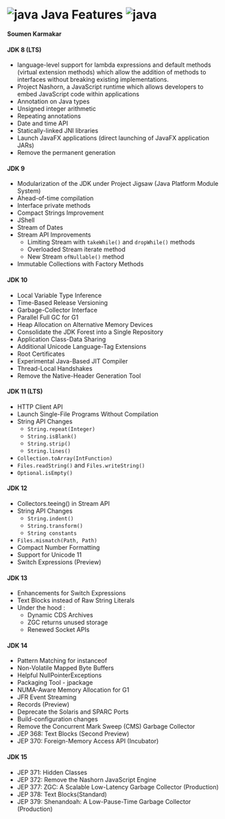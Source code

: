 # ![java](https://openjdk.java.net/images/duke-thinking.png) Java Features ![java](https://openjdk.java.net/images/duke-thinking.png)
__Soumen Karmakar__
#### JDK 8 (LTS)
* language-level support for lambda expressions and default methods (virtual extension methods) which allow the addition of methods to interfaces without breaking existing implementations.
* Project Nashorn, a JavaScript runtime which allows developers to embed JavaScript code within applications
* Annotation on Java types
* Unsigned integer arithmetic
* Repeating annotations
* Date and time API
* Statically-linked JNI libraries
* Launch JavaFX applications (direct launching of JavaFX application JARs)
* Remove the permanent generation
#### JDK 9
* Modularization of the JDK under Project Jigsaw (Java Platform Module System)
* Ahead-of-time compilation
* Interface private methods
* Compact Strings Improvement
* JShell
* Stream of Dates
* Stream API Improvements
    * Limiting Stream with `takeWhile()` and `dropWhile()` methods
    * Overloaded Stream iterate method
    * New Stream `ofNullable()` method
* Immutable Collections with Factory Methods
#### JDK 10
* Local Variable Type Inference
* Time-Based Release Versioning
* Garbage-Collector Interface
* Parallel Full GC for G1
* Heap Allocation on Alternative Memory Devices
* Consolidate the JDK Forest into a Single Repository
* Application Class-Data Sharing
* Additional Unicode Language-Tag Extensions
* Root Certificates
* Experimental Java-Based JIT Compiler
* Thread-Local Handshakes
* Remove the Native-Header Generation Tool
#### JDK 11 (LTS)
* HTTP Client API
* Launch Single-File Programs Without Compilation
* String API Changes
    * `String.repeat(Integer)`
    * `String.isBlank()`
    * `String.strip()`
    * `String.lines()`
* `Collection.toArray(IntFunction)`
* `Files.readString()` and `Files.writeString()`
* `Optional.isEmpty()`
#### JDK 12
* Collectors.teeing() in Stream API
* String API Changes
    * `String.indent()`
    * `String.transform()`
    * `String constants`
* `Files.mismatch(Path, Path)`
* Compact Number Formatting
* Support for Unicode 11
* Switch Expressions (Preview)
#### JDK 13
* Enhancements for Switch Expressions
* Text Blocks instead of Raw String Literals
* Under the hood : 
    * Dynamic CDS Archives
    * ZGC returns unused storage
    * Renewed Socket APIs
#### JDK 14
* Pattern Matching for instanceof
* Non-Volatile Mapped Byte Buffers
* Helpful NullPointerExceptions
* Packaging Tool - jpackage
* NUMA-Aware Memory Allocation for G1
* JFR Event Streaming
* Records (Preview)
* Deprecate the Solaris and SPARC Ports
* Build-configuration changes
* Remove the Concurrent Mark Sweep (CMS) Garbage Collector
* JEP 368: Text Blocks (Second Preview)
* JEP 370: Foreign-Memory Access API (Incubator)
#### JDK 15
* JEP 371: Hidden Classes
* JEP 372: Remove the Nashorn JavaScript Engine
* JEP 377: ZGC: A Scalable Low-Latency Garbage Collector (Production)
* JEP 378: Text Blocks(Standard)
* JEP 379: Shenandoah: A Low-Pause-Time Garbage Collector (Production)